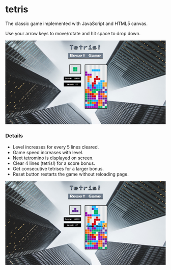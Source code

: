 # tetris

The classic game implemented with JavaScript and HTML5 canvas.

Use your arrow keys to move/rotate and hit space to drop down.

![Screenshot](https://github.com/blackwright/tetris/blob/master/screenshots/tetris1.jpg?raw=true)

### Details

- Level increases for every 5 lines cleared.
- Game speed increases with level.
- Next tetromino is displayed on screen.
- Clear 4 lines (tetris!) for a score bonus.
- Get consecutive tetrises for a larger bonus.
- Reset button restarts the game without reloading page.

![Screenshot](https://github.com/blackwright/tetris/blob/master/screenshots/tetris2.jpg?raw=true)
